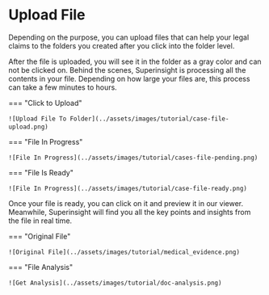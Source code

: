 # Upload File

Depending on the purpose, you can upload files that can help your legal claims to the folders you created after you click into the folder level.

After the file is uploaded, you will see it in the folder as a gray color and can not be clicked on. Behind the scenes, Superinsight is processing all the contents in your file. Depending on how large your files are, this process can take a few minutes to hours.

=== "Click to Upload"

    ![Upload File To Folder](../assets/images/tutorial/case-file-upload.png)

=== "File In Progress"

    ![File In Progress](../assets/images/tutorial/cases-file-pending.png)

=== "File Is Ready"

    ![File In Progress](../assets/images/tutorial/case-file-ready.png)

Once your file is ready, you can click on it and preview it in our viewer. Meanwhile, Superinsight will find you all the key points and insights from the file in real time.

=== "Original File"

    ![Original File](../assets/images/tutorial/medical_evidence.png)

=== "File Analysis"

    ![Get Analysis](../assets/images/tutorial/doc-analysis.png)